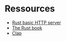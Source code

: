 

Ressources
==========

- [Rust basic HTTP server](https://github.com/brson/basic-http-server/blob/master/src/main.rs)
- [The Rust book](https://doc.rust-lang.org/stable/book/first-edition/)
- [Clap](https://github.com/kbknapp/clap-rs)
